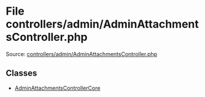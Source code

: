 File controllers/admin/AdminAttachmentsController.php
=========

Source: [controllers/admin/AdminAttachmentsController.php](https://github.com/PrestaShop/PrestaShop/blob/1.5.4.0/controllers/admin/AdminAttachmentsController.php)


Classes
-------

* [AdminAttachmentsControllerCore](class.AdminAttachmentsControllerCore.md)

